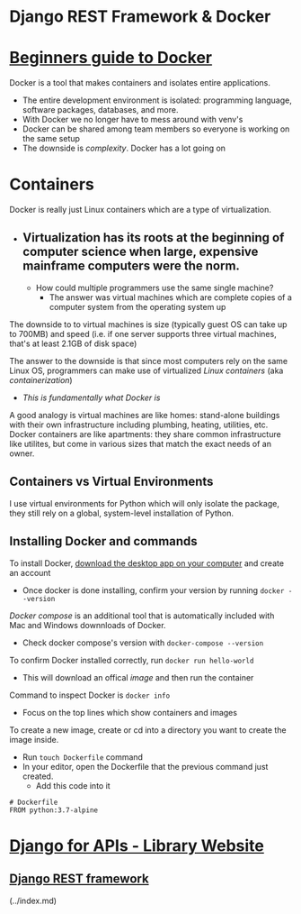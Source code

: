 # Django REST Framework & Docker

# [Beginners guide to Docker](https://wsvincent.com/beginners-guide-to-docker/)

Docker is a tool that makes containers and isolates entire applications. 
- The entire development environment is isolated: programming language, software packages, databases, and more. 
- With Docker we no longer have to mess around with venv's
- Docker can be shared among team members so everyone is working on the same setup
- The downside is _complexity_. Docker has a lot going on 

# Containers

Docker is really just Linux containers which are a type of virtualization. 
- Virtualization has its roots at the beginning of computer science when large, expensive mainframe computers were the norm. 
  - 
  - How could multiple programmers use the same single machine? 
    - The answer was virtual machines which are complete copies of a computer system from the operating system up

The downside to to virtual machines is size (typically guest OS can take up to 700MB) and speed (i.e. if one server supports three virtual machines, that's at least 2.1GB of disk space)

The answer to the downside is that since most computers rely on the same Linux OS, programmers can make use of virtualized _Linux containers_ (aka _containerization_)
  - _This is fundamentally what Docker is_

A good analogy is virtual machines are like homes: stand-alone buildings with their own infrastructure including plumbing, heating, utilities, etc. Docker containers are like apartments: they share common infrastructure like utilites, but come in various sizes that match the exact needs of an owner.

## Containers vs Virtual Environments

I use virtual environments for Python which will only isolate the package, they still rely on a global, system-level installation of Python.

## Installing Docker and commands

To install Docker, [download the desktop app on your computer](https://www.docker.com/get-started) and create an account
- Once docker is done installing, confirm your version by running `docker --version`

_Docker compose_ is an additional tool that is automatically included with Mac and Windows downnloads of Docker. 
- Check docker compose's version with `docker-compose --version`

To confirm Docker installed correctly, run `docker run hello-world`
- This will download an offical _image_ and then run the container

Command to inspect Docker is `docker info`
- Focus on the top lines which show containers and images

To create a new image, create or cd into a directory you want to create the image inside. 
- Run `touch Dockerfile` command
- In your editor, open the Dockerfile that the previous command just created.
  - Add this code into it 
```
# Dockerfile
FROM python:3.7-alpine
```
# [Django for APIs - Library Website](https://djangoforapis.com/library-website-and-api/)

## [Django REST framework](https://www.django-rest-framework.org/)


 (../index.md)
